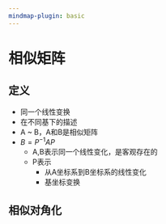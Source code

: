 ```yaml
---
mindmap-plugin: basic
---
```


# 相似矩阵

## 定义
- 同一个线性变换
- 在不同基下的描述
- A ~ B，A和B是相似矩阵
- $B=P^{-1}AP$
	- A,B表示同一个线性变化，是客观存在的
	- P表示
		- 从A坐标系到B坐标系的线性变化
		- 基坐标变换

## 相似对角化